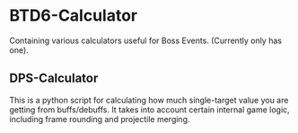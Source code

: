 # BTD6-Calculator
Containing various calculators useful for Boss Events. (Currently only has one).

## DPS-Calculator 
This is a python script for calculating how much single-target value you are getting from buffs/debuffs.
It takes into account certain internal game logic, including frame rounding and projectile merging.
